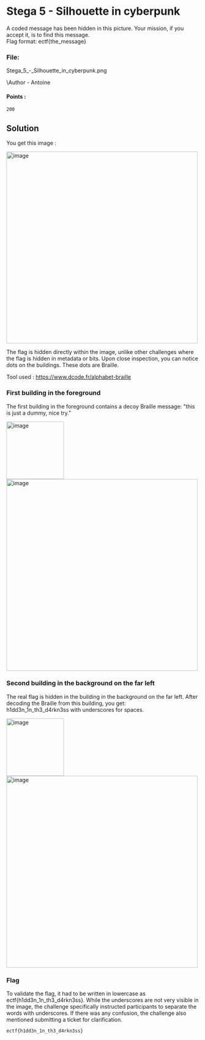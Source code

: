 ﻿# Stega 5 - Silhouette in cyberpunk

A coded message has been hidden in this picture. Your mission, if you accept it, is to find this message.  
Flag format: ectf{the_message}

### File:
Stega_5_-_Silhouette_in_cyberpunk.png

\Author - Antoine

#### Points :
`200`

## Solution
You get this image :  

<img width="500" alt="image" src="https://github.com/LupusArctos4/ECTF/blob/main/Stega/Stega%205%20-%20Silhouette%20in%20cyberpunk/Stega_5_-_Silhouette_in_cyberpunk.png?raw=true" />


The flag is hidden directly within the image, unlike other challenges where the flag is hidden in metadata or bits. Upon close inspection, you can notice dots on the buildings. These dots are Braille.  

Tool used : https://www.dcode.fr/alphabet-braille

### First building in the foreground
The first building in the foreground contains a decoy Braille message: "this is just a dummy, nice try."  

<img width="150" alt="image" src="https://github.com/LupusArctos4/ECTF/blob/main/Stega/Stega%205%20-%20Silhouette%20in%20cyberpunk/first_building.png?raw=true" />  
   
<img width="500" alt="image" src="https://github.com/LupusArctos4/ECTF/blob/main/Stega/Stega%205%20-%20Silhouette%20in%20cyberpunk/first_translation.png?raw=true" />  

### Second building in the background on the far left
The real flag is hidden in the building in the background on the far left. After decoding the Braille from this building, you get:  
h1dd3n_1n_th3_d4rkn3ss with underscores for spaces.  

<img width="150" alt="image" src="https://github.com/LupusArctos4/ECTF/blob/main/Stega/Stega%205%20-%20Silhouette%20in%20cyberpunk/second_building.png?raw=true" /> 
  
<img width="500" alt="image" src="https://github.com/LupusArctos4/ECTF/blob/main/Stega/Stega%205%20-%20Silhouette%20in%20cyberpunk/second_translation.png?raw=true"/>  

### Flag
To validate the flag, it had to be written in lowercase as ectf{h1dd3n_1n_th3_d4rkn3ss}. While the underscores are not very visible in the image, the challenge specifically instructed participants to separate the words with underscores. If there was any confusion, the challenge also mentioned submitting a ticket for clarification.

`ectf{h1dd3n_1n_th3_d4rkn3ss}`
